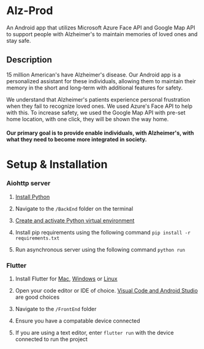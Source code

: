 # Alz-Prod
An Android app that utilizes Microsoft Azure Face API and Google Map API to support people with Alzheimer's to maintain memories of loved ones and stay safe.

## Description
15 million American's have Alzheimer's disease. 
Our Android app is a personalized assistant for these individuals, allowing them to maintain their memory in the short and long-term with additional features for safety. 

We understand that Alzheimer's patients experience personal frustration when they fail to recognize loved ones. 
We used Azure's Face API to help with this. To increase safety, we used the Google Map API with pre-set home location, with one click, 
they will be shown the way home.

#### Our primary goal is to provide enable individuals, with Alzheimer's, with what they need to become more integrated in society.

# Setup & Installation

### Aiohttp server

1. [Install Python](https://www.python.org/downloads/)

2. Navigate to the ```/BackEnd``` folder on the terminal

3. [Create and activate Python virtual environment](https://docs.python.org/3/library/venv.html)

4. Install pip requirements using the following command ```pip install -r requirements.txt```

5. Run asynchronous server using the following command ```python run```

### Flutter

1. Install Flutter for [Mac](https://flutter.dev/docs/get-started/install/macos), [Windows](https://flutter.dev/docs/get-started/install/windows) or [Linux](https://flutter.dev/docs/get-started/install/linux)

2. Open your code editor or IDE of choice. [Visual Code and Android Studio](https://flutter.dev/docs/get-started/editor) are good choices

3. Navigate to the `/FrontEnd` folder

4. Ensure you have a compatable device connected 

5. If you are using a text editor, enter `flutter run` with the device connected to run the project 
